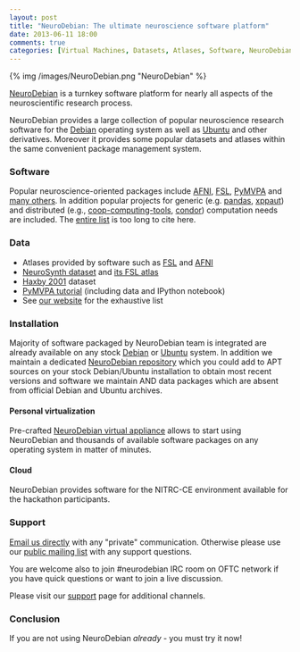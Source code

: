 ```yaml
---
layout: post
title: "NeuroDebian: The ultimate neuroscience software platform"
date: 2013-06-11 18:00
comments: true
categories: [Virtual Machines, Datasets, Atlases, Software, NeuroDebian]
---
```


{% img /images/NeuroDebian.png "NeuroDebian" %}

[NeuroDebian][] is a turnkey software platform for nearly all aspects of the neuroscientific research process.

<!-- more -->

NeuroDebian provides a large collection of popular neuroscience research software for the [Debian][] operating system as well as [Ubuntu][] and other derivatives.  Moreover it provides some popular datasets and atlases within the same convenient package management system.

### Software

Popular neuroscience-oriented packages include [AFNI][], [FSL][], [PyMVPA][] and [many others][software]. In addition popular projects for generic (e.g. [pandas](http://neuro.debian.net/pkgs/python-pandas.html), [xppaut](http://neuro.debian.net/pkgs/xppaut.html)) and distributed (e.g., [coop-computing-tools](http://neuro.debian.net/pkgs/coop-computing-tools.html), [condor](http://neuro.debian.net/pkgs/condor.html)) computation needs are included.  The [entire list][software] is too long to cite here.

### Data

- Atlases provided by software such as [FSL][] and [AFNI][]
- [NeuroSynth dataset][] and [its FSL atlas][NeuroSynth FSL atlas]
- [Haxby 2001][] dataset
- [PyMVPA tutorial][] (including data and IPython notebook)
- See [our website][data] for the exhaustive list

### Installation

Majority of software packaged by NeuroDebian team is integrated are already available on any stock [Debian][] or [Ubuntu][] system.  In addition we maintain a dedicated [NeuroDebian repository](http://neuro.debian.net/#get-neurodebian) which you could add to APT sources on your stock Debian/Ubuntu installation to obtain most recent versions and software we maintain AND data packages which are absent from official Debian and Ubuntu archives.

#### Personal virtualization

Pre-crafted [NeuroDebian virtual appliance][virtual machine] allows to start using NeuroDebian and thousands of available software packages on any operating system in matter of minutes.

#### Cloud

NeuroDebian provides software for the NITRC-CE environment available for the hackathon participants.

### Support

[Email us directly](mailto:team@neuro.debian.net) with any "private" communication. Otherwise please use our [public mailing list][neurodebian-users] with any support questions.

You are welcome also to join #neurodebian IRC room on OFTC network if you have quick questions or want to join a live discussion.

Please visit our [support][] page for additional channels.

### Conclusion

If you are not using NeuroDebian *already* - you must try it now!

[NeuroDebian]: http://neuro.debian.net
[Debian]: http://www.debian.org
[Ubuntu]: http://www.ubuntu.com
[nitrc]: http://www.nitrc.org
[virtual machine]: http://neuro.debian.net/vm.html
[virtual machine installation instructions]: http://neuro.debian.net/vm.html#installation
[software]: http://neuro.debian.net/pkgs.html
[data]: http://neuro.debian.net/pkglists/toc_pkgs_for_release_data.html
[support]: http://neuro.debian.net/about.html#chap-contacts

<!-- some packages worth mentioning -->

[AFNI]: http://neuro.debian.net/pkgs/afni.html
[FSL]: http://neuro.debian.net/pkgs/fsl.html
[PyMVPA]: http://neuro.debian.net/pkgs/python-mvpa2.html
[PyMVPA tutorial]: http://neuro.debian.net/pkgs/python-mvpa2-tutorialdata.html
[Haxby 2001]: http://neuro.debian.net/pkgs/haxby2001-faceobject.html
[NeuroSynth dataset]: http://neuro.debian.net/pkgs/neurosynth-dataset.html
[NeuroSynth FSL atlas]: http://neuro.debian.net/pkgs/fsl-neurosynth-atlas.html

[neurodebian-users]: http://lists.alioth.debian.org/mailman/listinfo/neurodebian-users
[neurodebian-devel]: http://lists.alioth.debian.org/mailman/listinfo/neurodebian-devel
[neurodebian-upstream]: http://lists.alioth.debian.org/mailman/listinfo/neurodebian-upstream

